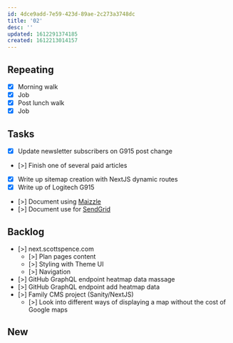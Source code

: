 ```yaml
---
id: 4dce9add-7e59-423d-89ae-2c273a3748dc
title: '02'
desc: ''
updated: 1612291374185
created: 1612213014157
---
```


## Repeating

- [x] Morning walk
- [x] Job
- [x] Post lunch walk
- [x] Job

## Tasks

- [x] Update newsletter subscribers on G915 post change
- [>] Finish one of several paid articles
- [x] Write up sitemap creation with NextJS dynamic routes
- [x] Write up of Logitech G915
- [>] Document using [Maizzle]
- [>] Document use for [SendGrid]

## Backlog

- [>] next.scottspence.com
  - [>] Plan pages content
  - [>] Styling with Theme UI
  - [>] Navigation
- [>] GitHub GraphQL endpoint heatmap data massage
- [>] GitHub GraphQL endpoint add heatmap data
- [>] Family CMS project (Sanity/NextJS)
  - [>] Look into different ways of displaying a map without the cost
    of Google maps

## New

<!-- Links -->

[maizzle]: https://maizzle.com/
[sendgrid]: https://app.sendgrid.com
